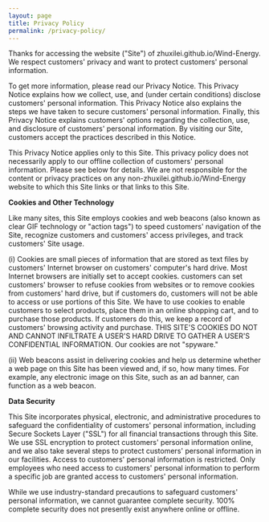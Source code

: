 ```yaml
---
layout: page
title: Privacy Policy
permalink: /privacy-policy/
---
```

<p>Thanks for accessing the website ("Site") of zhuxilei.github.io/Wind-Energy. We respect customers' privacy and want to protect customers' personal information. </p>

<p>To get more information, please read our Privacy Notice. This Privacy Notice explains how we collect, use, and (under certain conditions) disclose customers' personal information. This Privacy Notice also explains the steps we have taken to secure customers' personal information. Finally, this Privacy Notice explains customers' options regarding the collection, use, and disclosure of customers' personal information. By visiting our Site, customers accept the practices described in this Notice.</p>

<p>This Privacy Notice applies only to this Site. This privacy policy does not necessarily apply to our offline collection of customers' personal information. Please see below for details. We are not responsible for the content or privacy practices on any non-zhuxilei.github.io/Wind-Energy website to which this Site links or that links to this Site.</p>

<p><strong>Cookies and Other Technology</strong></p>
<p>Like many sites, this Site employs cookies and web beacons (also known as clear GIF technology or "action tags") to speed customers' navigation of the Site, recognize customers and customers' access privileges, and track customers' Site usage.  </p>

<p>(i) Cookies are small pieces of information that are stored as text files by customers' Internet browser on customers' computer's hard drive. Most Internet browsers are initially set to accept cookies. customers can set customers' browser to refuse cookies from websites or to remove cookies from customers' hard drive, but if customers do, customers will not be 
able to access or use portions of this Site. We have to use cookies to enable customers to select products, place them in an online shopping cart, and to purchase those products. If customers do this, we keep a record of customers' browsing activity and purchase. THIS SITE'S COOKIES DO NOT AND CANNOT INFILTRATE A USER'S HARD DRIVE TO GATHER A USER'S CONFIDENTIAL INFORMATION. Our cookies are not "spyware."  </p>

<p>(ii) Web beacons assist in delivering cookies and help us determine whether a web page on this Site has been viewed and, if so, how many times. For example, any electronic image on this Site, such as an ad banner, can function as a web beacon.</p>

<p><strong>Data Security</strong></p>
 
  
<p>This Site incorporates physical, electronic, and administrative procedures to safeguard the confidentiality of customers' personal information, including Secure Sockets Layer ("SSL") for all financial transactions through this Site. We use SSL encryption to protect customers' personal information online, and we also take several steps to protect customers' personal information in our facilities. Access to customers' personal information is restricted. Only employees who need access to customers' personal information to perform a specific job are granted access to customers' personal information. </p>

<p>While we use industry-standard precautions to safeguard customers' personal information, we cannot guarantee complete security. 100% complete security does not presently exist anywhere online or offline.
</p>
